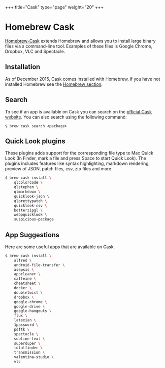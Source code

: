 +++
title="Cask"
type="page"
weight="20"
+++
# Homebrew Cask
[Homebrew-Cask](https://caskroom.github.io/) extends Homebrew and allows you to install large binary files via a command-line tool. Examples of these files is Google Chrome, Dropbox, VLC and Spectacle.

## Installation
As of December 2015, Cask comes installed with Homebrew, if you have not installed Homebrew see the [Homebrew section](/mac-setup/Homebrew/README.html).

## Search
To see if an app is available on Cask you can search on the [official Cask website](https://caskroom.github.io/search). You can also search using the following command:

    $ brew cask search <package>

## Quick Look plugins
These plugins adds support for the corresponding file type to Mac Quick Look (In Finder, mark a file and press Space to start Quick Look). The plugins includes features like syntax highlighting, markdown rendering, preview of JSON, patch files, csv, zip files and more.

```sh
$ brew cask install \
    qlcolorcode \
    qlstephen \
    qlmarkdown \
    quicklook-json \
    qlprettypatch \
    quicklook-csv \
    betterzipql \
    webpquicklook \
    suspicious-package
```

## App Suggestions
Here are some useful apps that are available on Cask.

```sh
$ brew cask install \
    alfred \
    android-file-transfer \
    asepsis \
    appcleaner \
    caffeine \
    cheatsheet \
    docker \
    doubletwist \
    dropbox \
    google-chrome \
    google-drive \
    google-hangouts \
    flux \
    latexian \
    1password \
    pdftk \
    spectacle \
    sublime-text \
    superduper \
    totalfinder \
    transmission \
    valentina-studio \
    vlc
```

